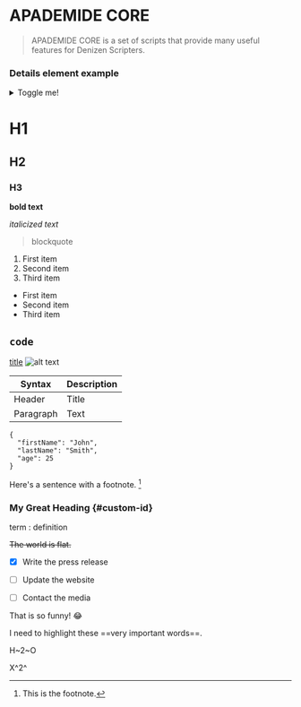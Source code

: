 # APADEMIDE CORE

> APADEMIDE CORE is a set of scripts that provide many useful features for Denizen Scripters.

### Details element example



<details>

  <summary>Toggle me!</summary>
  <div>
    <div>This is the detailed content</div>
    <br/>
    <details>
      <summary>
        Nested toggle! Some surprise inside...
      </summary>
      <div>
        😲😲😲😲😲
      </div>
    </details>
  </div>
</details>

# H1
## H2
### H3
**bold text**

*italicized text*

> blockquote

1. First item
2. Second item
3. Third item

- First item
- Second item
- Third item

`code`
---
[title](https://www.example.com)
![alt text](image.jpg)

| Syntax | Description |
| ----------- | ----------- |
| Header | Title |
| Paragraph | Text |

```
{
  "firstName": "John",
  "lastName": "Smith",
  "age": 25
}
```

Here's a sentence with a footnote. [^1]

[^1]: This is the footnote.

### My Great Heading {#custom-id}


term
: definition


~~The world is flat.~~


- [x] Write the press release
- [ ] Update the website
- [ ] Contact the media


That is so funny! :joy:



I need to highlight these ==very important words==.



H~2~O

X^2^
